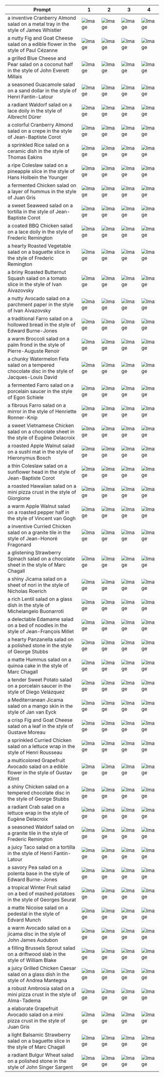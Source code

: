 | Prompt | 1 | 2 | 3 | 4 |
|-|-|-|-|-|
| a inventive Cranberry Almond salad on a metal tray in the style of James Whistler | ![Image](https://salad-benchmark-public-assets.s3.us-east-2.amazonaws.com/sdxl/67934383-0f0f-4c66-98a5-720a5a3993b7-0.jpg) | ![Image](https://salad-benchmark-public-assets.s3.us-east-2.amazonaws.com/sdxl/67934383-0f0f-4c66-98a5-720a5a3993b7-1.jpg) | ![Image](https://salad-benchmark-public-assets.s3.us-east-2.amazonaws.com/sdxl/67934383-0f0f-4c66-98a5-720a5a3993b7-2.jpg) | ![Image](https://salad-benchmark-public-assets.s3.us-east-2.amazonaws.com/sdxl/67934383-0f0f-4c66-98a5-720a5a3993b7-3.jpg) |
| a nutty Fig and Goat Cheese salad on a edible flower in the style of Paul Cézanne | ![Image](https://salad-benchmark-public-assets.s3.us-east-2.amazonaws.com/sdxl/9bcff637-c299-4b8f-b1f4-728474225542-0.jpg) | ![Image](https://salad-benchmark-public-assets.s3.us-east-2.amazonaws.com/sdxl/9bcff637-c299-4b8f-b1f4-728474225542-1.jpg) | ![Image](https://salad-benchmark-public-assets.s3.us-east-2.amazonaws.com/sdxl/9bcff637-c299-4b8f-b1f4-728474225542-2.jpg) | ![Image](https://salad-benchmark-public-assets.s3.us-east-2.amazonaws.com/sdxl/9bcff637-c299-4b8f-b1f4-728474225542-3.jpg) |
| a grilled Blue Cheese and Pear salad on a coconut half in the style of John Everett Millais | ![Image](https://salad-benchmark-public-assets.s3.us-east-2.amazonaws.com/sdxl/0056848d-bee5-4cba-b6cc-d256ab4c28ec-0.jpg) | ![Image](https://salad-benchmark-public-assets.s3.us-east-2.amazonaws.com/sdxl/0056848d-bee5-4cba-b6cc-d256ab4c28ec-1.jpg) | ![Image](https://salad-benchmark-public-assets.s3.us-east-2.amazonaws.com/sdxl/0056848d-bee5-4cba-b6cc-d256ab4c28ec-2.jpg) | ![Image](https://salad-benchmark-public-assets.s3.us-east-2.amazonaws.com/sdxl/0056848d-bee5-4cba-b6cc-d256ab4c28ec-3.jpg) |
| a seasoned Guacamole salad on a sand dollar in the style of Henri Fantin-Latour | ![Image](https://salad-benchmark-public-assets.s3.us-east-2.amazonaws.com/sdxl/093e85fb-8e05-4639-b8a6-72f0c4c09f3e-0.jpg) | ![Image](https://salad-benchmark-public-assets.s3.us-east-2.amazonaws.com/sdxl/093e85fb-8e05-4639-b8a6-72f0c4c09f3e-1.jpg) | ![Image](https://salad-benchmark-public-assets.s3.us-east-2.amazonaws.com/sdxl/093e85fb-8e05-4639-b8a6-72f0c4c09f3e-2.jpg) | ![Image](https://salad-benchmark-public-assets.s3.us-east-2.amazonaws.com/sdxl/093e85fb-8e05-4639-b8a6-72f0c4c09f3e-3.jpg) |
| a radiant Waldorf salad on a lace doily in the style of Albrecht Dürer | ![Image](https://salad-benchmark-public-assets.s3.us-east-2.amazonaws.com/sdxl/2d43f0b2-3e29-4bc9-9b65-472d611cf7bb-0.jpg) | ![Image](https://salad-benchmark-public-assets.s3.us-east-2.amazonaws.com/sdxl/2d43f0b2-3e29-4bc9-9b65-472d611cf7bb-1.jpg) | ![Image](https://salad-benchmark-public-assets.s3.us-east-2.amazonaws.com/sdxl/2d43f0b2-3e29-4bc9-9b65-472d611cf7bb-2.jpg) | ![Image](https://salad-benchmark-public-assets.s3.us-east-2.amazonaws.com/sdxl/2d43f0b2-3e29-4bc9-9b65-472d611cf7bb-3.jpg) |
| a colorful Cranberry Almond salad on a crepe in the style of Jean-Baptiste Corot | ![Image](https://salad-benchmark-public-assets.s3.us-east-2.amazonaws.com/sdxl/3373c3d2-4a59-470d-ab52-81e78f77a92b-0.jpg) | ![Image](https://salad-benchmark-public-assets.s3.us-east-2.amazonaws.com/sdxl/3373c3d2-4a59-470d-ab52-81e78f77a92b-1.jpg) | ![Image](https://salad-benchmark-public-assets.s3.us-east-2.amazonaws.com/sdxl/3373c3d2-4a59-470d-ab52-81e78f77a92b-2.jpg) | ![Image](https://salad-benchmark-public-assets.s3.us-east-2.amazonaws.com/sdxl/3373c3d2-4a59-470d-ab52-81e78f77a92b-3.jpg) |
| a sprinkled Rice salad on a ceramic dish in the style of Thomas Eakins | ![Image](https://salad-benchmark-public-assets.s3.us-east-2.amazonaws.com/sdxl/87c8c580-c092-4b73-9d01-c2c05118e9ea-0.jpg) | ![Image](https://salad-benchmark-public-assets.s3.us-east-2.amazonaws.com/sdxl/87c8c580-c092-4b73-9d01-c2c05118e9ea-1.jpg) | ![Image](https://salad-benchmark-public-assets.s3.us-east-2.amazonaws.com/sdxl/87c8c580-c092-4b73-9d01-c2c05118e9ea-2.jpg) | ![Image](https://salad-benchmark-public-assets.s3.us-east-2.amazonaws.com/sdxl/87c8c580-c092-4b73-9d01-c2c05118e9ea-3.jpg) |
| a ripe Coleslaw salad on a pineapple slice in the style of Hans Holbein the Younger | ![Image](https://salad-benchmark-public-assets.s3.us-east-2.amazonaws.com/sdxl/228a7d1a-1b22-476d-9c8a-bb35ffed1d29-0.jpg) | ![Image](https://salad-benchmark-public-assets.s3.us-east-2.amazonaws.com/sdxl/228a7d1a-1b22-476d-9c8a-bb35ffed1d29-1.jpg) | ![Image](https://salad-benchmark-public-assets.s3.us-east-2.amazonaws.com/sdxl/228a7d1a-1b22-476d-9c8a-bb35ffed1d29-2.jpg) | ![Image](https://salad-benchmark-public-assets.s3.us-east-2.amazonaws.com/sdxl/228a7d1a-1b22-476d-9c8a-bb35ffed1d29-3.jpg) |
| a fermented Chicken salad on a layer of hummus in the style of Juan Gris | ![Image](https://salad-benchmark-public-assets.s3.us-east-2.amazonaws.com/sdxl/2502bbd0-6e65-4c44-b8c9-fa095d1d90b1-0.jpg) | ![Image](https://salad-benchmark-public-assets.s3.us-east-2.amazonaws.com/sdxl/2502bbd0-6e65-4c44-b8c9-fa095d1d90b1-1.jpg) | ![Image](https://salad-benchmark-public-assets.s3.us-east-2.amazonaws.com/sdxl/2502bbd0-6e65-4c44-b8c9-fa095d1d90b1-2.jpg) | ![Image](https://salad-benchmark-public-assets.s3.us-east-2.amazonaws.com/sdxl/2502bbd0-6e65-4c44-b8c9-fa095d1d90b1-3.jpg) |
| a sweet Seaweed salad on a tortilla in the style of Jean-Baptiste Corot | ![Image](https://salad-benchmark-public-assets.s3.us-east-2.amazonaws.com/sdxl/2a113bf9-674b-4baa-9b26-4032ea641106-0.jpg) | ![Image](https://salad-benchmark-public-assets.s3.us-east-2.amazonaws.com/sdxl/2a113bf9-674b-4baa-9b26-4032ea641106-1.jpg) | ![Image](https://salad-benchmark-public-assets.s3.us-east-2.amazonaws.com/sdxl/2a113bf9-674b-4baa-9b26-4032ea641106-2.jpg) | ![Image](https://salad-benchmark-public-assets.s3.us-east-2.amazonaws.com/sdxl/2a113bf9-674b-4baa-9b26-4032ea641106-3.jpg) |
| a coated BBQ Chicken salad on a lace doily in the style of Frederic Remington | ![Image](https://salad-benchmark-public-assets.s3.us-east-2.amazonaws.com/sdxl/ea6eadcb-c965-42e1-908b-24c6e8a4bfa8-0.jpg) | ![Image](https://salad-benchmark-public-assets.s3.us-east-2.amazonaws.com/sdxl/ea6eadcb-c965-42e1-908b-24c6e8a4bfa8-1.jpg) | ![Image](https://salad-benchmark-public-assets.s3.us-east-2.amazonaws.com/sdxl/ea6eadcb-c965-42e1-908b-24c6e8a4bfa8-2.jpg) | ![Image](https://salad-benchmark-public-assets.s3.us-east-2.amazonaws.com/sdxl/ea6eadcb-c965-42e1-908b-24c6e8a4bfa8-3.jpg) |
| a hearty Roasted Vegetable salad on a baguette slice in the style of Frederic Remington | ![Image](https://salad-benchmark-public-assets.s3.us-east-2.amazonaws.com/sdxl/5f54455c-1168-48e6-873d-5ee48ca6b20f-0.jpg) | ![Image](https://salad-benchmark-public-assets.s3.us-east-2.amazonaws.com/sdxl/5f54455c-1168-48e6-873d-5ee48ca6b20f-1.jpg) | ![Image](https://salad-benchmark-public-assets.s3.us-east-2.amazonaws.com/sdxl/5f54455c-1168-48e6-873d-5ee48ca6b20f-2.jpg) | ![Image](https://salad-benchmark-public-assets.s3.us-east-2.amazonaws.com/sdxl/5f54455c-1168-48e6-873d-5ee48ca6b20f-3.jpg) |
| a briny Roasted Butternut Squash salad on a tomato slice in the style of Ivan Aivazovsky | ![Image](https://salad-benchmark-public-assets.s3.us-east-2.amazonaws.com/sdxl/f4968118-f54e-419b-9f5a-0758ce1f082a-0.jpg) | ![Image](https://salad-benchmark-public-assets.s3.us-east-2.amazonaws.com/sdxl/f4968118-f54e-419b-9f5a-0758ce1f082a-1.jpg) | ![Image](https://salad-benchmark-public-assets.s3.us-east-2.amazonaws.com/sdxl/f4968118-f54e-419b-9f5a-0758ce1f082a-2.jpg) | ![Image](https://salad-benchmark-public-assets.s3.us-east-2.amazonaws.com/sdxl/f4968118-f54e-419b-9f5a-0758ce1f082a-3.jpg) |
| a nutty Avocado salad on a parchment paper in the style of Ivan Aivazovsky | ![Image](https://salad-benchmark-public-assets.s3.us-east-2.amazonaws.com/sdxl/f3bc75e4-5627-4df0-ab45-45b82241742a-0.jpg) | ![Image](https://salad-benchmark-public-assets.s3.us-east-2.amazonaws.com/sdxl/f3bc75e4-5627-4df0-ab45-45b82241742a-1.jpg) | ![Image](https://salad-benchmark-public-assets.s3.us-east-2.amazonaws.com/sdxl/f3bc75e4-5627-4df0-ab45-45b82241742a-2.jpg) | ![Image](https://salad-benchmark-public-assets.s3.us-east-2.amazonaws.com/sdxl/f3bc75e4-5627-4df0-ab45-45b82241742a-3.jpg) |
| a traditional Farro salad on a hollowed bread in the style of Edward Burne-Jones | ![Image](https://salad-benchmark-public-assets.s3.us-east-2.amazonaws.com/sdxl/8093580e-d65e-4ad1-951e-492c86cce176-0.jpg) | ![Image](https://salad-benchmark-public-assets.s3.us-east-2.amazonaws.com/sdxl/8093580e-d65e-4ad1-951e-492c86cce176-1.jpg) | ![Image](https://salad-benchmark-public-assets.s3.us-east-2.amazonaws.com/sdxl/8093580e-d65e-4ad1-951e-492c86cce176-2.jpg) | ![Image](https://salad-benchmark-public-assets.s3.us-east-2.amazonaws.com/sdxl/8093580e-d65e-4ad1-951e-492c86cce176-3.jpg) |
| a warm Broccoli salad on a palm frond in the style of Pierre-Auguste Renoir | ![Image](https://salad-benchmark-public-assets.s3.us-east-2.amazonaws.com/sdxl/3d59b632-f34e-408e-9217-4d85f30cd85b-0.jpg) | ![Image](https://salad-benchmark-public-assets.s3.us-east-2.amazonaws.com/sdxl/3d59b632-f34e-408e-9217-4d85f30cd85b-1.jpg) | ![Image](https://salad-benchmark-public-assets.s3.us-east-2.amazonaws.com/sdxl/3d59b632-f34e-408e-9217-4d85f30cd85b-2.jpg) | ![Image](https://salad-benchmark-public-assets.s3.us-east-2.amazonaws.com/sdxl/3d59b632-f34e-408e-9217-4d85f30cd85b-3.jpg) |
| a chunky Watermelon Feta salad on a tempered chocolate disc in the style of Jacques-Louis David | ![Image](https://salad-benchmark-public-assets.s3.us-east-2.amazonaws.com/sdxl/eef16007-aee0-4624-bf79-cdf80f9a74f7-0.jpg) | ![Image](https://salad-benchmark-public-assets.s3.us-east-2.amazonaws.com/sdxl/eef16007-aee0-4624-bf79-cdf80f9a74f7-1.jpg) | ![Image](https://salad-benchmark-public-assets.s3.us-east-2.amazonaws.com/sdxl/eef16007-aee0-4624-bf79-cdf80f9a74f7-2.jpg) | ![Image](https://salad-benchmark-public-assets.s3.us-east-2.amazonaws.com/sdxl/eef16007-aee0-4624-bf79-cdf80f9a74f7-3.jpg) |
| a fermented Farro salad on a porcelain saucer in the style of Egon Schiele | ![Image](https://salad-benchmark-public-assets.s3.us-east-2.amazonaws.com/sdxl/3be382e7-892b-48d3-adf8-b992a01eac00-0.jpg) | ![Image](https://salad-benchmark-public-assets.s3.us-east-2.amazonaws.com/sdxl/3be382e7-892b-48d3-adf8-b992a01eac00-1.jpg) | ![Image](https://salad-benchmark-public-assets.s3.us-east-2.amazonaws.com/sdxl/3be382e7-892b-48d3-adf8-b992a01eac00-2.jpg) | ![Image](https://salad-benchmark-public-assets.s3.us-east-2.amazonaws.com/sdxl/3be382e7-892b-48d3-adf8-b992a01eac00-3.jpg) |
| a fibrous Farro salad on a mirror in the style of Henriette Ronner-Knip | ![Image](https://salad-benchmark-public-assets.s3.us-east-2.amazonaws.com/sdxl/73d43757-8d1b-4fab-8072-04913e413396-0.jpg) | ![Image](https://salad-benchmark-public-assets.s3.us-east-2.amazonaws.com/sdxl/73d43757-8d1b-4fab-8072-04913e413396-1.jpg) | ![Image](https://salad-benchmark-public-assets.s3.us-east-2.amazonaws.com/sdxl/73d43757-8d1b-4fab-8072-04913e413396-2.jpg) | ![Image](https://salad-benchmark-public-assets.s3.us-east-2.amazonaws.com/sdxl/73d43757-8d1b-4fab-8072-04913e413396-3.jpg) |
| a sweet Vietnamese Chicken salad on a chocolate sheet in the style of Eugène Delacroix | ![Image](https://salad-benchmark-public-assets.s3.us-east-2.amazonaws.com/sdxl/e2fa4b9e-71e4-4b1f-b8f4-8c700720b3db-0.jpg) | ![Image](https://salad-benchmark-public-assets.s3.us-east-2.amazonaws.com/sdxl/e2fa4b9e-71e4-4b1f-b8f4-8c700720b3db-1.jpg) | ![Image](https://salad-benchmark-public-assets.s3.us-east-2.amazonaws.com/sdxl/e2fa4b9e-71e4-4b1f-b8f4-8c700720b3db-2.jpg) | ![Image](https://salad-benchmark-public-assets.s3.us-east-2.amazonaws.com/sdxl/e2fa4b9e-71e4-4b1f-b8f4-8c700720b3db-3.jpg) |
| a roasted Apple Walnut salad on a sushi mat in the style of Hieronymus Bosch | ![Image](https://salad-benchmark-public-assets.s3.us-east-2.amazonaws.com/sdxl/838804b5-0726-4ed3-9021-ef7dc6970598-0.jpg) | ![Image](https://salad-benchmark-public-assets.s3.us-east-2.amazonaws.com/sdxl/838804b5-0726-4ed3-9021-ef7dc6970598-1.jpg) | ![Image](https://salad-benchmark-public-assets.s3.us-east-2.amazonaws.com/sdxl/838804b5-0726-4ed3-9021-ef7dc6970598-2.jpg) | ![Image](https://salad-benchmark-public-assets.s3.us-east-2.amazonaws.com/sdxl/838804b5-0726-4ed3-9021-ef7dc6970598-3.jpg) |
| a thin Coleslaw salad on a sunflower head in the style of Jean-Baptiste Corot | ![Image](https://salad-benchmark-public-assets.s3.us-east-2.amazonaws.com/sdxl/6b3df8b6-ab66-4892-abb2-16802cd3922f-0.jpg) | ![Image](https://salad-benchmark-public-assets.s3.us-east-2.amazonaws.com/sdxl/6b3df8b6-ab66-4892-abb2-16802cd3922f-1.jpg) | ![Image](https://salad-benchmark-public-assets.s3.us-east-2.amazonaws.com/sdxl/6b3df8b6-ab66-4892-abb2-16802cd3922f-2.jpg) | ![Image](https://salad-benchmark-public-assets.s3.us-east-2.amazonaws.com/sdxl/6b3df8b6-ab66-4892-abb2-16802cd3922f-3.jpg) |
| a roasted Hawaiian salad on a mini pizza crust in the style of Giorgione | ![Image](https://salad-benchmark-public-assets.s3.us-east-2.amazonaws.com/sdxl/4f97af15-47ca-44ab-87b7-9544b86c8b4b-0.jpg) | ![Image](https://salad-benchmark-public-assets.s3.us-east-2.amazonaws.com/sdxl/4f97af15-47ca-44ab-87b7-9544b86c8b4b-1.jpg) | ![Image](https://salad-benchmark-public-assets.s3.us-east-2.amazonaws.com/sdxl/4f97af15-47ca-44ab-87b7-9544b86c8b4b-2.jpg) | ![Image](https://salad-benchmark-public-assets.s3.us-east-2.amazonaws.com/sdxl/4f97af15-47ca-44ab-87b7-9544b86c8b4b-3.jpg) |
| a warm Apple Walnut salad on a roasted pepper half in the style of Vincent van Gogh | ![Image](https://salad-benchmark-public-assets.s3.us-east-2.amazonaws.com/sdxl/676339d0-3fb6-4cfe-8ba7-d9493993a445-0.jpg) | ![Image](https://salad-benchmark-public-assets.s3.us-east-2.amazonaws.com/sdxl/676339d0-3fb6-4cfe-8ba7-d9493993a445-1.jpg) | ![Image](https://salad-benchmark-public-assets.s3.us-east-2.amazonaws.com/sdxl/676339d0-3fb6-4cfe-8ba7-d9493993a445-2.jpg) | ![Image](https://salad-benchmark-public-assets.s3.us-east-2.amazonaws.com/sdxl/676339d0-3fb6-4cfe-8ba7-d9493993a445-3.jpg) |
| a inventive Curried Chicken salad on a granite tile in the style of Jean-Honoré Fragonard | ![Image](https://salad-benchmark-public-assets.s3.us-east-2.amazonaws.com/sdxl/c56c206b-4232-410a-8318-8bd16c7f95cd-0.jpg) | ![Image](https://salad-benchmark-public-assets.s3.us-east-2.amazonaws.com/sdxl/c56c206b-4232-410a-8318-8bd16c7f95cd-1.jpg) | ![Image](https://salad-benchmark-public-assets.s3.us-east-2.amazonaws.com/sdxl/c56c206b-4232-410a-8318-8bd16c7f95cd-2.jpg) | ![Image](https://salad-benchmark-public-assets.s3.us-east-2.amazonaws.com/sdxl/c56c206b-4232-410a-8318-8bd16c7f95cd-3.jpg) |
| a glistening Strawberry Spinach salad on a chocolate sheet in the style of Marc Chagall | ![Image](https://salad-benchmark-public-assets.s3.us-east-2.amazonaws.com/sdxl/bbb5e1a9-3dd6-4af2-babc-d7f531e7c05f-0.jpg) | ![Image](https://salad-benchmark-public-assets.s3.us-east-2.amazonaws.com/sdxl/bbb5e1a9-3dd6-4af2-babc-d7f531e7c05f-1.jpg) | ![Image](https://salad-benchmark-public-assets.s3.us-east-2.amazonaws.com/sdxl/bbb5e1a9-3dd6-4af2-babc-d7f531e7c05f-2.jpg) | ![Image](https://salad-benchmark-public-assets.s3.us-east-2.amazonaws.com/sdxl/bbb5e1a9-3dd6-4af2-babc-d7f531e7c05f-3.jpg) |
| a shiny Jicama salad on a sheet of nori in the style of Nicholas Roerich | ![Image](https://salad-benchmark-public-assets.s3.us-east-2.amazonaws.com/sdxl/1a74dc63-8864-4797-a4fb-4ee7720ed6f8-0.jpg) | ![Image](https://salad-benchmark-public-assets.s3.us-east-2.amazonaws.com/sdxl/1a74dc63-8864-4797-a4fb-4ee7720ed6f8-1.jpg) | ![Image](https://salad-benchmark-public-assets.s3.us-east-2.amazonaws.com/sdxl/1a74dc63-8864-4797-a4fb-4ee7720ed6f8-2.jpg) | ![Image](https://salad-benchmark-public-assets.s3.us-east-2.amazonaws.com/sdxl/1a74dc63-8864-4797-a4fb-4ee7720ed6f8-3.jpg) |
| a rich Lentil salad on a glass dish in the style of Michelangelo Buonarroti | ![Image](https://salad-benchmark-public-assets.s3.us-east-2.amazonaws.com/sdxl/b6ad9412-0d51-4f2d-bc32-bf93f291a4bd-0.jpg) | ![Image](https://salad-benchmark-public-assets.s3.us-east-2.amazonaws.com/sdxl/b6ad9412-0d51-4f2d-bc32-bf93f291a4bd-1.jpg) | ![Image](https://salad-benchmark-public-assets.s3.us-east-2.amazonaws.com/sdxl/b6ad9412-0d51-4f2d-bc32-bf93f291a4bd-2.jpg) | ![Image](https://salad-benchmark-public-assets.s3.us-east-2.amazonaws.com/sdxl/b6ad9412-0d51-4f2d-bc32-bf93f291a4bd-3.jpg) |
| a delectable Edamame salad on a bed of noodles in the style of Jean-François Millet | ![Image](https://salad-benchmark-public-assets.s3.us-east-2.amazonaws.com/sdxl/e292d50f-7875-428f-810a-deb1b4a8c0fc-0.jpg) | ![Image](https://salad-benchmark-public-assets.s3.us-east-2.amazonaws.com/sdxl/e292d50f-7875-428f-810a-deb1b4a8c0fc-1.jpg) | ![Image](https://salad-benchmark-public-assets.s3.us-east-2.amazonaws.com/sdxl/e292d50f-7875-428f-810a-deb1b4a8c0fc-2.jpg) | ![Image](https://salad-benchmark-public-assets.s3.us-east-2.amazonaws.com/sdxl/e292d50f-7875-428f-810a-deb1b4a8c0fc-3.jpg) |
| a hearty Panzanella salad on a polished stone in the style of George Stubbs | ![Image](https://salad-benchmark-public-assets.s3.us-east-2.amazonaws.com/sdxl/546a76b9-1428-4e66-b6ca-106f78fe3133-0.jpg) | ![Image](https://salad-benchmark-public-assets.s3.us-east-2.amazonaws.com/sdxl/546a76b9-1428-4e66-b6ca-106f78fe3133-1.jpg) | ![Image](https://salad-benchmark-public-assets.s3.us-east-2.amazonaws.com/sdxl/546a76b9-1428-4e66-b6ca-106f78fe3133-2.jpg) | ![Image](https://salad-benchmark-public-assets.s3.us-east-2.amazonaws.com/sdxl/546a76b9-1428-4e66-b6ca-106f78fe3133-3.jpg) |
| a matte Hummus salad on a quinoa cake in the style of Marc Chagall | ![Image](https://salad-benchmark-public-assets.s3.us-east-2.amazonaws.com/sdxl/16f1fbe6-2aa0-4845-9961-352cda94cf4e-0.jpg) | ![Image](https://salad-benchmark-public-assets.s3.us-east-2.amazonaws.com/sdxl/16f1fbe6-2aa0-4845-9961-352cda94cf4e-1.jpg) | ![Image](https://salad-benchmark-public-assets.s3.us-east-2.amazonaws.com/sdxl/16f1fbe6-2aa0-4845-9961-352cda94cf4e-2.jpg) | ![Image](https://salad-benchmark-public-assets.s3.us-east-2.amazonaws.com/sdxl/16f1fbe6-2aa0-4845-9961-352cda94cf4e-3.jpg) |
| a tender Sweet Potato salad on a porcelain saucer in the style of Diego Velázquez | ![Image](https://salad-benchmark-public-assets.s3.us-east-2.amazonaws.com/sdxl/ecb52651-4894-44c8-aa12-132245702242-0.jpg) | ![Image](https://salad-benchmark-public-assets.s3.us-east-2.amazonaws.com/sdxl/ecb52651-4894-44c8-aa12-132245702242-1.jpg) | ![Image](https://salad-benchmark-public-assets.s3.us-east-2.amazonaws.com/sdxl/ecb52651-4894-44c8-aa12-132245702242-2.jpg) | ![Image](https://salad-benchmark-public-assets.s3.us-east-2.amazonaws.com/sdxl/ecb52651-4894-44c8-aa12-132245702242-3.jpg) |
| a Mediterranean Jicama salad on a mango skin in the style of Jan van Eyck | ![Image](https://salad-benchmark-public-assets.s3.us-east-2.amazonaws.com/sdxl/c9a5d6d7-344a-4a70-a5c5-1ab4bfde488d-0.jpg) | ![Image](https://salad-benchmark-public-assets.s3.us-east-2.amazonaws.com/sdxl/c9a5d6d7-344a-4a70-a5c5-1ab4bfde488d-1.jpg) | ![Image](https://salad-benchmark-public-assets.s3.us-east-2.amazonaws.com/sdxl/c9a5d6d7-344a-4a70-a5c5-1ab4bfde488d-2.jpg) | ![Image](https://salad-benchmark-public-assets.s3.us-east-2.amazonaws.com/sdxl/c9a5d6d7-344a-4a70-a5c5-1ab4bfde488d-3.jpg) |
| a crisp Fig and Goat Cheese salad on a leaf in the style of Gustave Moreau | ![Image](https://salad-benchmark-public-assets.s3.us-east-2.amazonaws.com/sdxl/ac56304c-d909-4d67-a0ac-de292b1295f5-0.jpg) | ![Image](https://salad-benchmark-public-assets.s3.us-east-2.amazonaws.com/sdxl/ac56304c-d909-4d67-a0ac-de292b1295f5-1.jpg) | ![Image](https://salad-benchmark-public-assets.s3.us-east-2.amazonaws.com/sdxl/ac56304c-d909-4d67-a0ac-de292b1295f5-2.jpg) | ![Image](https://salad-benchmark-public-assets.s3.us-east-2.amazonaws.com/sdxl/ac56304c-d909-4d67-a0ac-de292b1295f5-3.jpg) |
| a sprinkled Curried Chicken salad on a lettuce wrap in the style of Henri Rousseau | ![Image](https://salad-benchmark-public-assets.s3.us-east-2.amazonaws.com/sdxl/02b6cdae-998e-4752-8ddb-831074bfbe4c-0.jpg) | ![Image](https://salad-benchmark-public-assets.s3.us-east-2.amazonaws.com/sdxl/02b6cdae-998e-4752-8ddb-831074bfbe4c-1.jpg) | ![Image](https://salad-benchmark-public-assets.s3.us-east-2.amazonaws.com/sdxl/02b6cdae-998e-4752-8ddb-831074bfbe4c-2.jpg) | ![Image](https://salad-benchmark-public-assets.s3.us-east-2.amazonaws.com/sdxl/02b6cdae-998e-4752-8ddb-831074bfbe4c-3.jpg) |
| a multicolored Grapefruit Avocado salad on a edible flower in the style of Gustav Klimt | ![Image](https://salad-benchmark-public-assets.s3.us-east-2.amazonaws.com/sdxl/496ccdaa-8186-4da2-9f94-4eb2a6c8fb4c-0.jpg) | ![Image](https://salad-benchmark-public-assets.s3.us-east-2.amazonaws.com/sdxl/496ccdaa-8186-4da2-9f94-4eb2a6c8fb4c-1.jpg) | ![Image](https://salad-benchmark-public-assets.s3.us-east-2.amazonaws.com/sdxl/496ccdaa-8186-4da2-9f94-4eb2a6c8fb4c-2.jpg) | ![Image](https://salad-benchmark-public-assets.s3.us-east-2.amazonaws.com/sdxl/496ccdaa-8186-4da2-9f94-4eb2a6c8fb4c-3.jpg) |
| a shiny Chicken salad on a tempered chocolate disc in the style of George Stubbs | ![Image](https://salad-benchmark-public-assets.s3.us-east-2.amazonaws.com/sdxl/7d672707-e2fb-4be5-bf23-cdc98416aa29-0.jpg) | ![Image](https://salad-benchmark-public-assets.s3.us-east-2.amazonaws.com/sdxl/7d672707-e2fb-4be5-bf23-cdc98416aa29-1.jpg) | ![Image](https://salad-benchmark-public-assets.s3.us-east-2.amazonaws.com/sdxl/7d672707-e2fb-4be5-bf23-cdc98416aa29-2.jpg) | ![Image](https://salad-benchmark-public-assets.s3.us-east-2.amazonaws.com/sdxl/7d672707-e2fb-4be5-bf23-cdc98416aa29-3.jpg) |
| a radiant Crab salad on a lettuce wrap in the style of Eugène Delacroix | ![Image](https://salad-benchmark-public-assets.s3.us-east-2.amazonaws.com/sdxl/60cfc0d7-3509-4d02-a4d1-fa4a8de53257-0.jpg) | ![Image](https://salad-benchmark-public-assets.s3.us-east-2.amazonaws.com/sdxl/60cfc0d7-3509-4d02-a4d1-fa4a8de53257-1.jpg) | ![Image](https://salad-benchmark-public-assets.s3.us-east-2.amazonaws.com/sdxl/60cfc0d7-3509-4d02-a4d1-fa4a8de53257-2.jpg) | ![Image](https://salad-benchmark-public-assets.s3.us-east-2.amazonaws.com/sdxl/60cfc0d7-3509-4d02-a4d1-fa4a8de53257-3.jpg) |
| a seasoned Waldorf salad on a granite tile in the style of Frederic Remington | ![Image](https://salad-benchmark-public-assets.s3.us-east-2.amazonaws.com/sdxl/3b951eef-9d65-4b61-8830-2d2266d180b6-0.jpg) | ![Image](https://salad-benchmark-public-assets.s3.us-east-2.amazonaws.com/sdxl/3b951eef-9d65-4b61-8830-2d2266d180b6-1.jpg) | ![Image](https://salad-benchmark-public-assets.s3.us-east-2.amazonaws.com/sdxl/3b951eef-9d65-4b61-8830-2d2266d180b6-2.jpg) | ![Image](https://salad-benchmark-public-assets.s3.us-east-2.amazonaws.com/sdxl/3b951eef-9d65-4b61-8830-2d2266d180b6-3.jpg) |
| a juicy Taco salad on a tortilla in the style of Henri Fantin-Latour | ![Image](https://salad-benchmark-public-assets.s3.us-east-2.amazonaws.com/sdxl/55b144db-0e52-4cff-923e-e6e4793e8068-0.jpg) | ![Image](https://salad-benchmark-public-assets.s3.us-east-2.amazonaws.com/sdxl/55b144db-0e52-4cff-923e-e6e4793e8068-1.jpg) | ![Image](https://salad-benchmark-public-assets.s3.us-east-2.amazonaws.com/sdxl/55b144db-0e52-4cff-923e-e6e4793e8068-2.jpg) | ![Image](https://salad-benchmark-public-assets.s3.us-east-2.amazonaws.com/sdxl/55b144db-0e52-4cff-923e-e6e4793e8068-3.jpg) |
| a savory Pea salad on a polenta base in the style of Edward Burne-Jones | ![Image](https://salad-benchmark-public-assets.s3.us-east-2.amazonaws.com/sdxl/1cf2b876-4478-47f2-b1a9-80983ff45ae7-0.jpg) | ![Image](https://salad-benchmark-public-assets.s3.us-east-2.amazonaws.com/sdxl/1cf2b876-4478-47f2-b1a9-80983ff45ae7-1.jpg) | ![Image](https://salad-benchmark-public-assets.s3.us-east-2.amazonaws.com/sdxl/1cf2b876-4478-47f2-b1a9-80983ff45ae7-2.jpg) | ![Image](https://salad-benchmark-public-assets.s3.us-east-2.amazonaws.com/sdxl/1cf2b876-4478-47f2-b1a9-80983ff45ae7-3.jpg) |
| a tropical Winter Fruit salad on a bed of mashed potatoes in the style of Georges Seurat | ![Image](https://salad-benchmark-public-assets.s3.us-east-2.amazonaws.com/sdxl/dcb1f202-96b6-4cf0-90be-3892ee616545-0.jpg) | ![Image](https://salad-benchmark-public-assets.s3.us-east-2.amazonaws.com/sdxl/dcb1f202-96b6-4cf0-90be-3892ee616545-1.jpg) | ![Image](https://salad-benchmark-public-assets.s3.us-east-2.amazonaws.com/sdxl/dcb1f202-96b6-4cf0-90be-3892ee616545-2.jpg) | ![Image](https://salad-benchmark-public-assets.s3.us-east-2.amazonaws.com/sdxl/dcb1f202-96b6-4cf0-90be-3892ee616545-3.jpg) |
| a matte Nicoise salad on a pedestal in the style of Edvard Munch | ![Image](https://salad-benchmark-public-assets.s3.us-east-2.amazonaws.com/sdxl/babd7ebb-dbb6-4492-ac75-011574d849b2-0.jpg) | ![Image](https://salad-benchmark-public-assets.s3.us-east-2.amazonaws.com/sdxl/babd7ebb-dbb6-4492-ac75-011574d849b2-1.jpg) | ![Image](https://salad-benchmark-public-assets.s3.us-east-2.amazonaws.com/sdxl/babd7ebb-dbb6-4492-ac75-011574d849b2-2.jpg) | ![Image](https://salad-benchmark-public-assets.s3.us-east-2.amazonaws.com/sdxl/babd7ebb-dbb6-4492-ac75-011574d849b2-3.jpg) |
| a warm Avocado salad on a jicama disc in the style of John James Audubon | ![Image](https://salad-benchmark-public-assets.s3.us-east-2.amazonaws.com/sdxl/c5570276-676f-4a31-9f51-9c8e04cb355a-0.jpg) | ![Image](https://salad-benchmark-public-assets.s3.us-east-2.amazonaws.com/sdxl/c5570276-676f-4a31-9f51-9c8e04cb355a-1.jpg) | ![Image](https://salad-benchmark-public-assets.s3.us-east-2.amazonaws.com/sdxl/c5570276-676f-4a31-9f51-9c8e04cb355a-2.jpg) | ![Image](https://salad-benchmark-public-assets.s3.us-east-2.amazonaws.com/sdxl/c5570276-676f-4a31-9f51-9c8e04cb355a-3.jpg) |
| a filling Brussels Sprout salad on a driftwood slab in the style of William Blake | ![Image](https://salad-benchmark-public-assets.s3.us-east-2.amazonaws.com/sdxl/7fc2690c-069d-43dc-aff1-a278af481943-0.jpg) | ![Image](https://salad-benchmark-public-assets.s3.us-east-2.amazonaws.com/sdxl/7fc2690c-069d-43dc-aff1-a278af481943-1.jpg) | ![Image](https://salad-benchmark-public-assets.s3.us-east-2.amazonaws.com/sdxl/7fc2690c-069d-43dc-aff1-a278af481943-2.jpg) | ![Image](https://salad-benchmark-public-assets.s3.us-east-2.amazonaws.com/sdxl/7fc2690c-069d-43dc-aff1-a278af481943-3.jpg) |
| a juicy Grilled Chicken Caesar salad on a glass dish in the style of Andrea Mantegna | ![Image](https://salad-benchmark-public-assets.s3.us-east-2.amazonaws.com/sdxl/00115213-72c7-4b6a-a136-1b65911806cc-0.jpg) | ![Image](https://salad-benchmark-public-assets.s3.us-east-2.amazonaws.com/sdxl/00115213-72c7-4b6a-a136-1b65911806cc-1.jpg) | ![Image](https://salad-benchmark-public-assets.s3.us-east-2.amazonaws.com/sdxl/00115213-72c7-4b6a-a136-1b65911806cc-2.jpg) | ![Image](https://salad-benchmark-public-assets.s3.us-east-2.amazonaws.com/sdxl/00115213-72c7-4b6a-a136-1b65911806cc-3.jpg) |
| a robust Ambrosia salad on a mini pizza crust in the style of Alma-Tadema | ![Image](https://salad-benchmark-public-assets.s3.us-east-2.amazonaws.com/sdxl/34b7db99-f199-4bf3-a363-fa26a7e68d1c-0.jpg) | ![Image](https://salad-benchmark-public-assets.s3.us-east-2.amazonaws.com/sdxl/34b7db99-f199-4bf3-a363-fa26a7e68d1c-1.jpg) | ![Image](https://salad-benchmark-public-assets.s3.us-east-2.amazonaws.com/sdxl/34b7db99-f199-4bf3-a363-fa26a7e68d1c-2.jpg) | ![Image](https://salad-benchmark-public-assets.s3.us-east-2.amazonaws.com/sdxl/34b7db99-f199-4bf3-a363-fa26a7e68d1c-3.jpg) |
| a elaborate Grapefruit Avocado salad on a mini pizza crust in the style of Juan Gris | ![Image](https://salad-benchmark-public-assets.s3.us-east-2.amazonaws.com/sdxl/9685858d-90b2-4157-b980-40ad53b83bbb-0.jpg) | ![Image](https://salad-benchmark-public-assets.s3.us-east-2.amazonaws.com/sdxl/9685858d-90b2-4157-b980-40ad53b83bbb-1.jpg) | ![Image](https://salad-benchmark-public-assets.s3.us-east-2.amazonaws.com/sdxl/9685858d-90b2-4157-b980-40ad53b83bbb-2.jpg) | ![Image](https://salad-benchmark-public-assets.s3.us-east-2.amazonaws.com/sdxl/9685858d-90b2-4157-b980-40ad53b83bbb-3.jpg) |
| a light Balsamic Strawberry salad on a baguette slice in the style of Marc Chagall | ![Image](https://salad-benchmark-public-assets.s3.us-east-2.amazonaws.com/sdxl/03957a3a-abc1-4e6b-b392-4e8fecf9770a-0.jpg) | ![Image](https://salad-benchmark-public-assets.s3.us-east-2.amazonaws.com/sdxl/03957a3a-abc1-4e6b-b392-4e8fecf9770a-1.jpg) | ![Image](https://salad-benchmark-public-assets.s3.us-east-2.amazonaws.com/sdxl/03957a3a-abc1-4e6b-b392-4e8fecf9770a-2.jpg) | ![Image](https://salad-benchmark-public-assets.s3.us-east-2.amazonaws.com/sdxl/03957a3a-abc1-4e6b-b392-4e8fecf9770a-3.jpg) |
| a radiant Bulgur Wheat salad on a polished stone in the style of John Singer Sargent | ![Image](https://salad-benchmark-public-assets.s3.us-east-2.amazonaws.com/sdxl/7afdcdf4-dd6d-4c1b-bc04-cce95897d25d-0.jpg) | ![Image](https://salad-benchmark-public-assets.s3.us-east-2.amazonaws.com/sdxl/7afdcdf4-dd6d-4c1b-bc04-cce95897d25d-1.jpg) | ![Image](https://salad-benchmark-public-assets.s3.us-east-2.amazonaws.com/sdxl/7afdcdf4-dd6d-4c1b-bc04-cce95897d25d-2.jpg) | ![Image](https://salad-benchmark-public-assets.s3.us-east-2.amazonaws.com/sdxl/7afdcdf4-dd6d-4c1b-bc04-cce95897d25d-3.jpg) |
